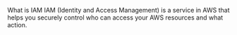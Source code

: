 What is IAM
IAM (Identity and Access Management) is a service in AWS that helps you securely control who can access your AWS resources and what action.
